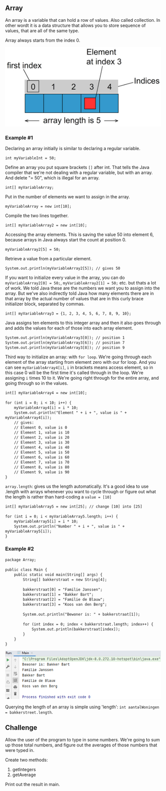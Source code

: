 ## Array

An array is a variable that can hold a row of values. Also called collection. In other wordt it is a data structure that allows you to store sequence of values, that are all of the same type.

Array always starts from the index 0.

![img_1.png](img1.png)

### Example #1

Declaring an array initially is similar to declaring a regular variable.

    int myVariableInt = 50;

Define an array you put square brackets `[]` after int. That tells the Java compiler that we're not dealing with a regular variable, but with an array. And delete "= 50", which is illegal for an array.

    int[] myVariableArray;

Put in the number of elements we want to assign in the array.

    myVariableArray = new int[10];

Compile the two lines together.

    int[] myVariableArray2 = new int[10];

Accessing the array elements. This is saving the value 50 into element 6, because arrays in Java always start the count at position 0.

    myVariableArray2[5] = 50;

Retrieve a value from a particular element.

    System.out.println(myVariableArray2[5]); // gives 50

If you want to initialize every value in the array, you can do `myVariableArray2[0] = 50;`, `myVariableArray2[1] = 50;` etc. but thats a lot of work. We told Java these are the numbers we want you to assign into the array. But we've also indirectly told Java how many elements there are in that array by the actual number of values that are in this curly brace initializer block, separated by commas.

    int[] myVariableArray3 = {1, 2, 3, 4, 5, 6, 7, 8, 9, 10};

Java assigns ten elements to this integer array and then it also goes through and adds the values for each of those into each array element.

    System.out.println(myVariableArray3[0]); // position 1
    System.out.println(myVariableArray3[6]); // position 7
    System.out.println(myVariableArray3[8]); // position 9

Third way to initialize an array: with `for loop`. We're going through each element of the array starting from element zero with our for loop. And you can see `myVariableArray4[i]`, `i` in brackets means access element, so in this case 0 will be the first time it's called through in the loop. We're assigning `i` times 10 to it. We're going right through for the entire array, and going through so in the values.

    int[] myVariableArray4 = new int[10];
    
    for (int i = 0; i < 10; i++) {
        myVariableArray4[i] = i * 10;
        System.out.println("Element " + i + ", value is " + myVariableArray4[i]);
        // gives:
        // Element 0, value is 0
        // Element 1, value is 10
        // Element 2, value is 20
        // Element 3, value is 30
        // Element 4, value is 40
        // Element 5, value is 50
        // Element 6, value is 60
        // Element 7, value is 70
        // Element 8, value is 80
        // Element 9, value is 90
    }

`array.length`: gives us the length automatically. It's a good idea to use .length with arrays whenever you want to cycle through or figure out what the length is rather than hard-coding a `value = [10]`

    int[] myVariableArray5 = new int[25]; // change [10] into [25]

    for (int i = 0; i < myVariableArray5.length; i++) {
        myVariableArray5[i] = i * 10;
        System.out.println("Number " + i + ", value is " + myVariableArray5[i]);
    }

### Example #2

    package Array;
    
    public class Main {
        public static void main(String[] args) {
            String[] bakkerstraat = new String[4];

            bakkerstraat[0] = "Familie Janssen";
            bakkerstraat[1] = "Bakker Bart";
            bakkerstraat[2] = "Familie de Blauw";
            bakkerstraat[3] = "Koos van den Berg";
    
            System.out.println("Bewoner is: " + bakkerstraat[1]);
    
            for (int index = 0; index < bakkerstraat.length; index++) {
                System.out.println(bakkerstraat[index]);
            }
        }
    }

![img.png](img.png)

Querying the length of an array is simple using 'length':
`int aantalWoningen = bakkerstreet.length`.

## Challenge

Allow the user of the program to type in some numbers. We're going to sum up those total numbers, and figure out the
averages of those numbers that were typed in.

Create two methods:
1. getIntegers
2. getAverage

Print out the result in main.